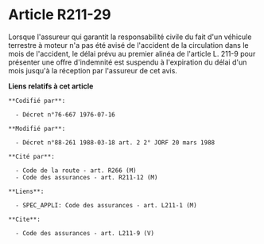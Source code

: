 # Article R211-29

Lorsque l'assureur qui garantit la responsabilité civile du fait d'un véhicule terrestre à moteur n'a pas été avisé de
l'accident de la circulation dans le mois de l'accident, le délai prévu au premier alinéa de l'article L. 211-9 pour
présenter une offre d'indemnité est suspendu à l'expiration du délai d'un mois jusqu'à la réception par l'assureur de cet
avis.

**Liens relatifs à cet article**

	**Codifié par**:

	  - Décret n°76-667 1976-07-16

	**Modifié par**:

	  - Décret n°88-261 1988-03-18 art. 2 2° JORF 20 mars 1988

	**Cité par**:

	  - Code de la route - art. R266 (M)
	  - Code des assurances - art. R211-12 (M)

	**Liens**:

	  - SPEC_APPLI: Code des assurances - art. L211-1 (M)

	**Cite**:

	  - Code des assurances - art. L211-9 (V)
